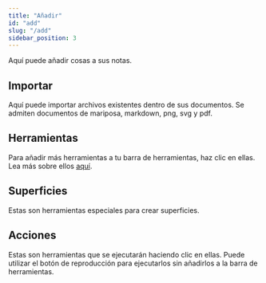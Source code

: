 ```yaml
---
title: "Añadir"
id: "add"
slug: "/add"
sidebar_position: 3
---
```


Aquí puede añadir cosas a sus notas.

## Importar

Aquí puede importar archivos existentes dentro de sus documentos. Se admiten documentos de mariposa, markdown, png, svg y pdf.

## Herramientas

Para añadir más herramientas a tu barra de herramientas, haz clic en ellas. Lea más sobre ellos [aquí](tools).

## Superficies

Estas son herramientas especiales para crear superficies.

## Acciones

Estas son herramientas que se ejecutarán haciendo clic en ellas. Puede utilizar el botón de reproducción para ejecutarlos sin añadirlos a la barra de herramientas.
